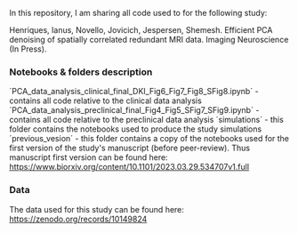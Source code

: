 In this repository, I am sharing all code used to for the following study:

Henriques, Ianus, Novello, Jovicich, Jespersen, Shemesh. Efficient PCA denoising of spatially correlated redundant MRI data. Imaging Neuroscience (In Press).

### Notebooks & folders description

´PCA_data_analysis_clinical_final_DKI_Fig6_Fig7_Fig8_SFig8.ipynb´ - contains all code relative to the clinical data analysis
´PCA_data_analysis_preclinical_final_Fig4_Fig5_SFig7_SFig9.ipynb´ - contains all code relative to the preclinical data analysis
´simulations´ - this folder contains the notebooks used to produce the study simulations
´previous_vesion´ - this folder contains a copy of the notebooks used for the first version of the study's manuscript (before peer-review). Thus manuscript first version can be found here: https://www.biorxiv.org/content/10.1101/2023.03.29.534707v1.full


### Data

The data used for this study can be found here: https://zenodo.org/records/10149824